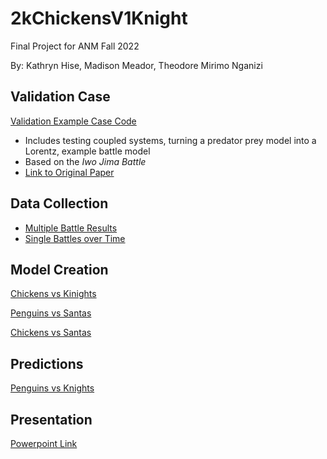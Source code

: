 # 2kChickensV1Knight
Final Project for ANM Fall 2022

By: Kathryn Hise, Madison Meador, Theodore Mirimo Nganizi

## Validation Case
[Validation Example Case Code](FINAL_HISTORICAL_BATTLE.ipynb)
* Includes testing coupled systems, turning a predator prey model into a Lorentz, example battle model
* Based on the *Iwo Jima Battle*
* [Link to Original Paper](https://faculty.nps.edu/awashburn/Files/Notes/Lanchester.pdf)

## Data Collection
* [Multiple Battle Results](https://docs.google.com/spreadsheets/d/14u4iBsVrzpLxmeYD08Qg2bbWLZ07ok99/edit#gid=1412135029)
* [Single Battles over Time](https://docs.google.com/spreadsheets/d/1fdog_Y6rOIFZgYqns748L9GF40UxSJnSLLhL12wL1vc/edit#gid=0)

## Model Creation
[Chickens vs Kinights](Guess_and_Check_for_the_Model_Chickens_and_Knights.ipynb)

[Penguins vs Santas](Penguin_vs_Santa.ipynb)

[Chickens vs Santas](Chickens_vs_Santas.ipynb)

## Predictions 
[Penguins vs Knights](Penguin_vs_Knights.ipynb)

## Presentation
[Powerpoint Link](https://docs.google.com/presentation/d/1_HuBLA8ACb4mtjuBdI6Bzi95uaud7yhclkmHyCF1uDs/edit?usp=sharing)
